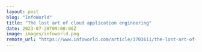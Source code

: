 ```yaml
---
layout: post
blog: "InfoWorld"
title: "The lost art of cloud application engineering"
date: 2023-07-28T09:00:00Z
image: images/infoworld.png
remote_url: "https://www.infoworld.com/article/3703611/the-lost-art-of-cloud-application-engineering.html#tk.rss_applicationdevelopment"
---
```

